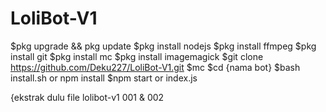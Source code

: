 # LoliBot-V1
$pkg upgrade && pkg update
$pkg install nodejs
$pkg install ffmpeg
$pkg install git
$pkg install mc
$pkg install imagemagick
$git clone https://github.com/Deku227/LoliBot-V1.git
$mc
$cd {nama bot}
$bash install.sh or npm install
$npm start or index.js

{ekstrak dulu file lolibot-v1 001 & 002

